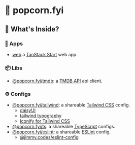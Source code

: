 # 🍿 popcorn.fyi

## 🎁 What's Inside?

### 🚀 Apps

- [web](./apps/web/README.md) a [TanStack Start](https://tanstack.com/router/latest/docs/framework/react/start/overview) web app.

### 📦 Libs

- [@popcorn.fyi/tmdb](./libs/tmdb/README.md): a [TMDB API](https://developer.themoviedb.org/reference/intro/getting-started) api client.

### ⚙️ Configs

- [@popcorn.fyi/tailwind](./configs/tailwind/README.md): a shareable [Tailwind CSS](https://tailwindcss.com) config.
  - [daisyUI](https://daisyui.com)
  - [tailwind typography](https://tailwindcss-typography.vercel.app)
  - [Iconify for Tailwind CSS](https://iconify.design/docs/usage/css/tailwind)
- [@popcorn.fyi/ts](./configs/ts/README.md): a shareable [TypeScript](https://www.typescriptlang.org) configs.
- [@popcorn.fyi/eslint](./configs/eslint/README.md): a shareable [ESLint](https://eslint.org) config.
  - [@jimmy.codes/eslint-config](https://github.com/jimmy-guzman/eslint-config)
